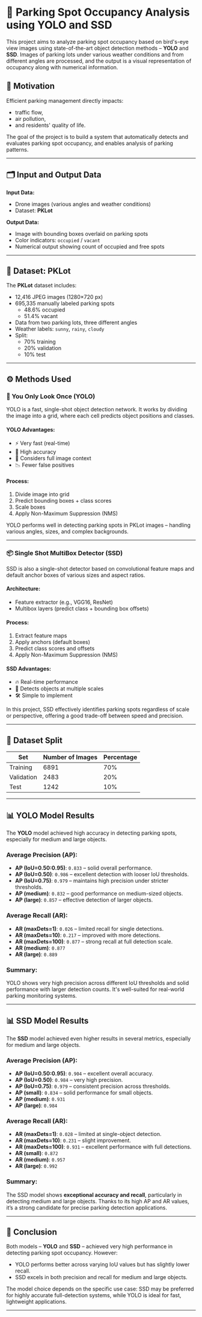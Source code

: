 # 🚗 Parking Spot Occupancy Analysis using YOLO and SSD

This project aims to analyze parking spot occupancy based on bird's-eye view images using state-of-the-art object detection methods – **YOLO** and **SSD**. Images of parking lots under various weather conditions and from different angles are processed, and the output is a visual representation of occupancy along with numerical information.

## 📌 Motivation

Efficient parking management directly impacts:
- traffic flow,
- air pollution,
- and residents' quality of life.

The goal of the project is to build a system that automatically detects and evaluates parking spot occupancy, and enables analysis of parking patterns.

---

## 🗂️ Input and Output Data

**Input Data:**
- Drone images (various angles and weather conditions)
- Dataset: **PKLot**

**Output Data:**
- Image with bounding boxes overlaid on parking spots
- Color indicators: `occupied` / `vacant`
- Numerical output showing count of occupied and free spots

---

## 🧾 Dataset: PKLot

The **PKLot** dataset includes:

- 12,416 JPEG images (1280×720 px)
- 695,335 manually labeled parking spots
  - 48.6% occupied
  - 51.4% vacant
- Data from two parking lots, three different angles
- Weather labels: `sunny`, `rainy`, `cloudy`
- Split:
  - 70% training
  - 20% validation
  - 10% test



---

## ⚙️ Methods Used

### 🧠 You Only Look Once (YOLO)

YOLO is a fast, single-shot object detection network. It works by dividing the image into a grid, where each cell predicts object positions and classes.

#### YOLO Advantages:
- ⚡ Very fast (real-time)
- 🎯 High accuracy
- 🔄 Considers full image context
- 📉 Fewer false positives

#### Process:
1. Divide image into grid
2. Predict bounding boxes + class scores
3. Scale boxes
4. Apply Non-Maximum Suppression (NMS)

YOLO performs well in detecting parking spots in PKLot images – handling various angles, sizes, and complex backgrounds.

---

### 📦 Single Shot MultiBox Detector (SSD)

SSD is also a single-shot detector based on convolutional feature maps and default anchor boxes of various sizes and aspect ratios.

#### Architecture:
- Feature extractor (e.g., VGG16, ResNet)
- Multibox layers (predict class + bounding box offsets)

#### Process:
1. Extract feature maps
2. Apply anchors (default boxes)
3. Predict class scores and offsets
4. Apply Non-Maximum Suppression (NMS)

#### SSD Advantages:
- 🔥 Real-time performance
- 🧩 Detects objects at multiple scales
- 🛠️ Simple to implement

In this project, SSD effectively identifies parking spots regardless of scale or perspective, offering a good trade-off between speed and precision.

---

## 🧪 Dataset Split

| Set         | Number of Images | Percentage |
|-------------|------------------|------------|
| Training    | 6891             | 70%        |
| Validation  | 2483             | 20%        |
| Test        | 1242             | 10%        |

---

## 📊 YOLO Model Results

The **YOLO** model achieved high accuracy in detecting parking spots, especially for medium and large objects.

### Average Precision (AP):
- **AP (IoU=0.50:0.95)**: `0.833` – solid overall performance.
- **AP (IoU=0.50)**: `0.986` – excellent detection with looser IoU thresholds.
- **AP (IoU=0.75)**: `0.979` – maintains high precision under stricter thresholds.
- **AP (medium)**: `0.832` – good performance on medium-sized objects.
- **AP (large)**: `0.857` – effective detection of larger objects.

### Average Recall (AR):
- **AR (maxDets=1)**: `0.026` – limited recall for single detections.
- **AR (maxDets=10)**: `0.217` – improved with more detections.
- **AR (maxDets=100)**: `0.877` – strong recall at full detection scale.
- **AR (medium)**: `0.877`
- **AR (large)**: `0.889`

### Summary:
YOLO shows very high precision across different IoU thresholds and solid performance with larger detection counts. It's well-suited for real-world parking monitoring systems.

---

## 📊 SSD Model Results

The **SSD** model achieved even higher results in several metrics, especially for medium and large objects.

### Average Precision (AP):
- **AP (IoU=0.50:0.95)**: `0.904` – excellent overall accuracy.
- **AP (IoU=0.50)**: `0.984` – very high precision.
- **AP (IoU=0.75)**: `0.979` – consistent precision across thresholds.
- **AP (small)**: `0.834` – solid performance for small objects.
- **AP (medium)**: `0.931`
- **AP (large)**: `0.984`

### Average Recall (AR):
- **AR (maxDets=1)**: `0.028` – limited at single-object detection.
- **AR (maxDets=10)**: `0.231` – slight improvement.
- **AR (maxDets=100)**: `0.931` – excellent performance with full detections.
- **AR (small)**: `0.872`
- **AR (medium)**: `0.957`
- **AR (large)**: `0.992`

### Summary:
The SSD model shows **exceptional accuracy and recall**, particularly in detecting medium and large objects. Thanks to its high AP and AR values, it’s a strong candidate for precise parking detection applications.

---

## 🏁 Conclusion

Both models – **YOLO** and **SSD** – achieved very high performance in detecting parking spot occupancy. However:

- YOLO performs better across varying IoU values but has slightly lower recall.
- SSD excels in both precision and recall for medium and large objects.

The model choice depends on the specific use case: SSD may be preferred for highly accurate full-detection systems, while YOLO is ideal for fast, lightweight applications.

---
